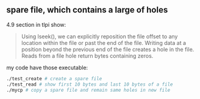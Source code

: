 ## spare file, which contains a large of holes

4.9 section in tlpi show:
> Using lseek(), we can explicitly reposition the file offset to any location within the file or past the end of the file. Writing data at a position beyond the previous end of the file creates a hole in the file. Reads from a file hole return bytes containing zeros.

my code have those executable:

```bash
./test_create # create a spare file
./test_read # show first 10 bytes and last 10 bytes of a file
./mycp # copy a spare file and remain same holes in new file
```

